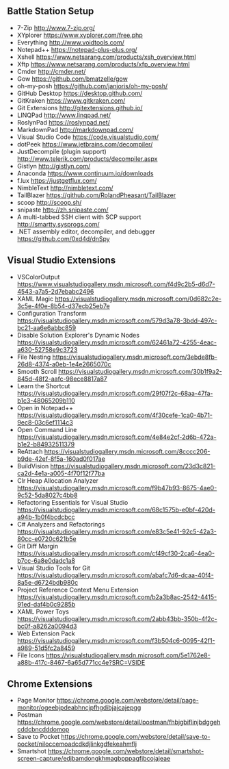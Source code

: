 ## Battle Station Setup
- 7-Zip http://www.7-zip.org/
- XYplorer https://www.xyplorer.com/free.php
- Everything http://www.voidtools.com/
- Notepad++ https://notepad-plus-plus.org/
- Xshell https://www.netsarang.com/products/xsh_overview.html
- Xftp https://www.netsarang.com/products/xfp_overview.html
- Cmder http://cmder.net/
- Gow https://github.com/bmatzelle/gow
- oh-my-posh https://github.com/janjoris/oh-my-posh/
- GitHub Desktop https://desktop.github.com/
- GitKraken https://www.gitkraken.com/
- Git Extensions http://gitextensions.github.io/
- LINQPad http://www.linqpad.net/
- RoslynPad https://roslynpad.net/
- MarkdownPad http://markdownpad.com/
- Visual Studio Code https://code.visualstudio.com/
- dotPeek https://www.jetbrains.com/decompiler/
- JustDecompile (plugin support) http://www.telerik.com/products/decompiler.aspx
- Gistlyn http://gistlyn.com/
- Anaconda https://www.continuum.io/downloads
- f.lux https://justgetflux.com/
- NimbleText http://nimbletext.com/
- TailBlazer https://github.com/RolandPheasant/TailBlazer
- scoop http://scoop.sh/
- snipaste http://zh.snipaste.com/
- A multi-tabbed SSH client with SCP support http://smartty.sysprogs.com/
- .NET assembly editor, decompiler, and debugger https://github.com/0xd4d/dnSpy

## Visual Studio Extensions
- VSColorOutput https://www.visualstudiogallery.msdn.microsoft.com/f4d9c2b5-d6d7-4543-a7a5-2d7ebabc2496
- XAML Magic https://visualstudiogallery.msdn.microsoft.com/0d682c2e-3c5e-4f0e-8b54-d37ecb25eb7e
- Configuration Transform https://visualstudiogallery.msdn.microsoft.com/579d3a78-3bdd-497c-bc21-aa6e6abbc859
- Disable Solution Explorer's Dynamic Nodes https://visualstudiogallery.msdn.microsoft.com/62461a72-4255-4eac-a630-52758e9c3723
- File Nesting https://visualstudiogallery.msdn.microsoft.com/3ebde8fb-26d8-4374-a0eb-1e4e2665070c
- Smooth Scroll https://visualstudiogallery.msdn.microsoft.com/30b1f9a2-845d-48f2-aafc-98ece8817a87
- Learn the Shortcut https://visualstudiogallery.msdn.microsoft.com/29f07f2c-68aa-47fa-b1c3-48065209b110
- Open in Notepad++ https://visualstudiogallery.msdn.microsoft.com/4f30cefe-1ca0-4b71-9ec8-03c6ef1114c3
- Open Command Line https://visualstudiogallery.msdn.microsoft.com/4e84e2cf-2d6b-472a-b1e2-b84932511379
- ReAttach https://visualstudiogallery.msdn.microsoft.com/8cccc206-b9de-42ef-8f5a-160ad0f017ae
- BuildVision https://visualstudiogallery.msdn.microsoft.com/23d3c821-ca2d-4e1a-a005-4f70f12f77ba
- Clr Heap Allocation Analyzer https://visualstudiogallery.msdn.microsoft.com/f9b47b93-8675-4ae0-9c52-5da8027c4bb8
- Refactoring Essentials for Visual Studio https://visualstudiogallery.msdn.microsoft.com/68c1575b-e0bf-420d-a94b-1b0f4bcdcbcc
- C# Analyzers and Refactorings https://visualstudiogallery.msdn.microsoft.com/e83c5e41-92c5-42a3-80cc-e0720c621b5e
- Git Diff Margin https://visualstudiogallery.msdn.microsoft.com/cf49cf30-2ca6-4ea0-b7cc-6a8e0dadc1a8
- Visual Studio Tools for Git https://visualstudiogallery.msdn.microsoft.com/abafc7d6-dcaa-40f4-8a5e-d6724bdb980c
- Project Reference Context Menu Extension https://visualstudiogallery.msdn.microsoft.com/b2a3b8ac-2542-4415-91ed-daf4b0c9285b
- XAML Power Toys https://visualstudiogallery.msdn.microsoft.com/2abb43bb-350b-4f2c-bc0f-a8262a0094d3
- Web Extension Pack https://visualstudiogallery.msdn.microsoft.com/f3b504c6-0095-42f1-a989-51d5fc2a8459
- File Icons https://visualstudiogallery.msdn.microsoft.com/5e1762e8-a88b-417c-8467-6a65d771cc4e?SRC=VSIDE

## Chrome Extensions
- Page Monitor https://chrome.google.com/webstore/detail/page-monitor/ogeebjpdeabhncjpfhgdibjajcajepgg
- Postman https://chrome.google.com/webstore/detail/postman/fhbjgbiflinjbdggehcddcbncdddomop
- Save to Pocket https://chrome.google.com/webstore/detail/save-to-pocket/niloccemoadcdkdjlinkgdfekeahmflj
- Smartshot https://chrome.google.com/webstore/detail/smartshot-screen-capture/edjbamdongkhmagbpppagfjbcojajeae

